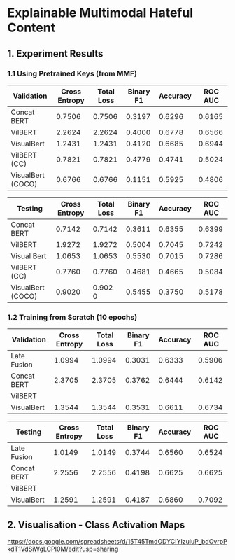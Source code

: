 # Explainable Multimodal Hateful Content

## 1. Experiment Results

### 1.1 Using Pretrained Keys (from MMF)

| **Validation**       | Cross Entropy | Total Loss | Binary F1 | Accuracy | ROC AUC |
|----------------------|---------------|------------|-----------|----------|---------|
| Concat BERT          | 0.7506        | 0.7506     | 0.3197    | 0.6296   | 0.6165  |
| VilBERT              | 2.2624        | 2.2624     | 0.4000    | 0.6778   | 0.6566  |
| VisualBert           | 1.2431        | 1.2431     | 0.4120    | 0.6685   | 0.6944  |
| VilBERT (CC)         | 0.7821        | 0.7821     | 0.4779    | 0.4741   | 0.5024  |
| VisualBert (COCO)    | 0.6766        | 0.6766     | 0.1151    | 0.5925   | 0.4806  |

| **Testing**          | Cross Entropy | Total Loss | Binary F1 | Accuracy | ROC AUC |
|----------------------|---------------|------------|-----------|----------|---------|
| Concat BERT          | 0.7142        | 0.7142     | 0.3611    | 0.6355   | 0.6399 | 
| VilBERT              | 1.9272        | 1.9272     | 0.5004    | 0.7045   | 0.7242 |
| Visual Bert          | 1.0653        | 1.0653     | 0.5530    | 0.7015   | 0.7286 |
| VilBERT (CC)         | 0.7760        | 0.7760     | 0.4681    | 0.4665   | 0.5084 |
| VisualBert (COCO)    | 0.9020        | 0.902 0    | 0.5455    | 0.3750   | 0.5178 |

### 1.2 Training from Scratch (10 epochs)

| **Validation**       | Cross Entropy | Total Loss | Binary F1 | Accuracy | ROC AUC |
|----------------------|---------------|------------|-----------|----------|---------|
| Late Fusion          |1.0994|1.0994|0.3031|0.6333|0.5906|
| Concat BERT          |2.3705|2.3705|0.3762|0.6444|0.6142|
| VilBERT              |
| VisualBert           |1.3544|1.3544|0.3531|0.6611|0.6734|

| **Testing**          | Cross Entropy | Total Loss | Binary F1 | Accuracy | ROC AUC |
|----------------------|---------------|------------|-----------|----------|---------|
| Late Fusion          |1.0149|1.0149|0.3744|0.6560|0.6524|
| Concat BERT          |2.2556|2.2556|0.4198|0.6625|0.6625|
| VilBERT              |
| VisualBert           |1.2591|1.2591|0.4187|0.6860|0.7092|

## 2. Visualisation - Class Activation Maps
https://docs.google.com/spreadsheets/d/15T45TmdODYCIYIzuluP_bdOvrpPkdT1VdSiWgLCPI0M/edit?usp=sharing